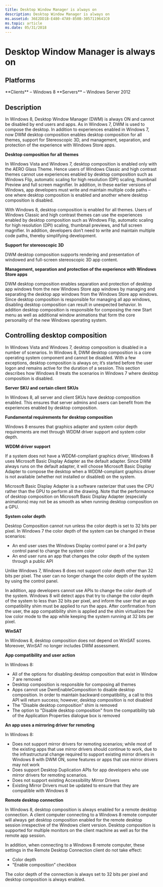 ```yaml
---
title: Desktop Window Manager is always on
description: Desktop Window Manager is always on
ms.assetid: 36E2DD1B-E480-47A9-850B-3057119641C0
ms.topic: article
ms.date: 05/31/2018
---
```


# Desktop Window Manager is always on

## Platforms

<dl> **Clients** – Windows 8  
**Servers** – Windows Server 2012  
</dl>

## Description

In Windows 8, Desktop Window Manager (DWM) is always ON and cannot be disabled by end users and apps. As in Windows 7, DWM is used to compose the desktop. In addition to experiences enabled in Windows 7, now DWM desktop composition enables desktop composition for all themes, support for Stereoscopic 3D, and management, separation, and protection of the experience with Windows Store apps.

**Desktop composition for all themes**

In Windows Vista and Windows 7, desktop composition is enabled only with the AERO Glass Theme. Hence users of Windows Classic and high contrast themes cannot use experiences enabled by desktop composition such as Windows Flip, automatic scaling for high resolution (DPI) scaling, thumbnail Preview and full screen magnifier. In addition, in these earlier versions of Windows, app developers must write and maintain multiple code paths – one where desktop composition is enabled and another where desktop composition is disabled.

With Windows 8, desktop composition is enabled for all themes. Users of Windows Classic and high contrast themes can use the experiences enabled by desktop composition such as Windows Flip, automatic scaling for high resolution (DPI) scaling, thumbnail previews, and full screen magnifier. In addition, developers don’t need to write and maintain multiple code paths, thereby simplifying development.

**Support for stereoscopic 3D**

DWM desktop composition supports rendering and presentation of windowed and full-screen stereoscopic 3D app content.

**Management, separation and protection of the experience with Windows Store apps**

DWM desktop composition enables separation and protection of desktop app windows from the new Windows Store app windows by managing and separating the desktop app windows from the Windows Store app windows. Since desktop composition is responsible for managing all app windows, disabling desktop composition can result in unexpected behavior. In addition desktop composition is responsible for composing the new Start menu as well as additional window animations that form the core personality of the new Windows operating system.

## Controlling desktop composition

In Windows Vista and Windows 7, desktop composition is disabled in a number of scenarios. In Windows 8, DWM desktop composition is a core operating system component and cannot be disabled. With a few exceptions, desktop composition is always on; it’s started before the user logon and remains active for the duration of a session. This section describes how Windows 8 treats the scenarios in Windows 7 where desktop composition is disabled.

**Server SKU and certain client SKUs**

In Windows 8, all server and client SKUs have desktop composition enabled. This ensures that server admins and users can benefit from the experiences enabled by desktop composition.

**Fundamental requirements for desktop composition**

Windows 8 ensures that graphics adapter and system color depth requirements are met through WDDM driver support and system color depth.

**WDDM driver support**

If a system does not have a WDDM-compliant graphics driver, Windows 8 uses Microsoft Basic Display Adapter as the default adapter. Since DWM always runs on the default adapter, it will choose Microsoft Basic Display Adapter to compose the desktop when a WDDM-compliant graphics driver is not available (whether not installed or disabled) on the system.

Microsoft Basic Display Adapter is a software rasterizer that uses the CPU rather than the GPU to perform all the drawing. Note that the performance of desktop composition on Microsoft Basic Display Adapter (especially animations) may not be as smooth as when running desktop composition on a GPU.

**System color depth**

Desktop Composition cannot run unless the color depth is set to 32 bits per pixel. In Windows 7 the color depth of the system can be changed in these scenarios:

-   An end user uses the Windows Display control panel or a 3rd party control panel to change the system color
-   An end user runs an app that changes the color depth of the system through a public API

Unlike Windows 7, Windows 8 does not support color depth other than 32 bits per pixel. The user can no longer change the color depth of the system by using the control panel.

In addition, app developers cannot use APIs to change the color depth of the system. Windows 8 will detect apps that try to change the color depth of the system to less than 32 bits per pixel, and inform the user that an app compatibility shim must be applied to run the apps. After confirmation from the user, the app compatibility shim is applied and the shim virtualizes the low color mode to the app while keeping the system running at 32 bits per pixel.

**WinSAT**

In Windows 8, desktop composition does not depend on WinSAT scores. Moreover, WinSAT no longer includes DWM assessment.

**App compatibility and user action**

In Windows 8:

-   All of the options for disabling desktop composition that exist in Window 7 are removed
-   Desktop composition is responsible for composing all themes
-   Apps cannot use DwmEnableComposition to disable desktop composition. In order to maintain backward compatibility, a call to this API will return success; however, desktop composition is not disabled
-   The "Disable desktop composition" shim is removed
-   The option to "Disable desktop composition" from the compatibility tab of the Application Properties dialogue box is removed

**An app uses a mirroring driver for remoting**

In Windows 8:

-   Does not support mirror drivers for remoting scenarios; while most of the existing apps that use mirror drivers should continue to work, due to the infrastructural change required to support existing mirror drivers in Windows 8 with DWM ON, some features or apps that use mirror drivers may not work
-   Does support Desktop Duplication APIs for app developers who use mirror drivers for remoting scenarios.
-   Does not support existing Accessibility Mirror Drivers
-   Existing Mirror Drivers must be updated to ensure that they are compatible with Windows 8

**Remote desktop connection**

In Windows 8, desktop composition is always enabled for a remote desktop connection. A client computer connecting to a Windows 8 remote computer will always get desktop composition enabled for the remote desktop session irrespective of the Windows client version. Desktop composition is supported for multiple monitors on the client machine as well as for the remote app session.

In addition, when connecting to a Windows 8 remote computer, these settings in the Remote Desktop Connection client do not take effect:

-   Color depth
-   "Enable composition” checkbox

The color depth of the connection is always set to 32 bits per pixel and desktop composition is always enabled.

 

 




